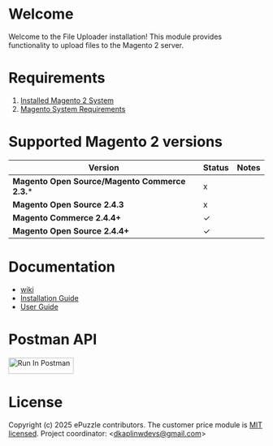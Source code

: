 # Welcome
Welcome to the File Uploader installation! This module provides functionality to upload files to the Magento 2 server.

# Requirements
1. [Installed Magento 2 System](https://devdocs.magento.com/guides/v2.4/install-gde/bk-install-guide.html)
2. [Magento System Requirements](https://devdocs.magento.com/guides/v2.4/install-gde/system-requirements.html)

# Supported Magento 2 versions
| **Version**                                    | **Status** | **Notes** |
|------------------------------------------------|------------|-----------|
| **Magento Open Source/Magento Commerce 2.3.*** | x          |           |
| **Magento Open Source 2.4.3**                  | x          |           |
| **Magento Commerce 2.4.4+**                    | &check;    |           |
| **Magento Open Source 2.4.4+**                 | &check;    |           |

# Documentation
* [wiki](https://github.com/epuzzle/magento2-module-file-uploader/wiki)
* [Installation Guide](https://github.com/epuzzle/magento2-module-file-uploader/wiki/Installation-Guide)
* [User Guide](https://github.com/epuzzle/magento2-module-file-uploader/wiki/User-Guide)

# Postman API
[<img src="https://run.pstmn.io/button.svg" alt="Run In Postman" style="width: 128px; height: 32px;">](https://god.gw.postman.com/run-collection/9225084-426b26e6-37b3-4779-aeed-fa87888221d2?action=collection%2Ffork&source=rip_markdown&collection-url=entityId%3D9225084-426b26e6-37b3-4779-aeed-fa87888221d2%26entityType%3Dcollection%26workspaceId%3Ddbf5d198-105d-43d3-b911-f9fc763d1a07#?env%5BePuzzle%20Backend%20Localhost%5D=W3sia2V5IjoiYXBpVXJsIiwidmFsdWUiOiJodHRwczovL2VwdXp6bGUtYmFja2VuZC5sb2NhbC9yZXN0LyIsImVuYWJsZWQiOnRydWUsInR5cGUiOiJzZWNyZXQiLCJkZXNjcmlwdGlvbiI6IiJ9LHsia2V5IjoiYXBpVG9rZW4iLCJ2YWx1ZSI6IjxKU09OX1dFQl9UT0tFTj4iLCJlbmFibGVkIjp0cnVlLCJ0eXBlIjoic2VjcmV0IiwiZGVzY3JpcHRpb24iOiIifV0=)

# License
Copyright (c) 2025 ePuzzle contributors.
The customer price module is [MIT licensed](./LICENSE).
Project coordinator: &lt;dkaplinwdevs@gmail.com&gt;
